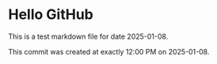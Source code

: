 # Hello GitHub
This is a test markdown file for date 2025-01-08.

This commit was created at exactly 12:00 PM on 2025-01-08.
